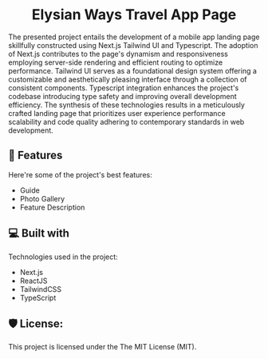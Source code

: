 <h1 align="center" id="title">Elysian Ways Travel App Page</h1>

<p id="description">The presented project entails the development of a mobile app landing page skillfully constructed using Next.js Tailwind UI and Typescript. The adoption of Next.js contributes to the page's dynamism and responsiveness employing server-side rendering and efficient routing to optimize performance. Tailwind UI serves as a foundational design system offering a customizable and aesthetically pleasing interface through a collection of consistent components. Typescript integration enhances the project's codebase introducing type safety and improving overall development efficiency. The synthesis of these technologies results in a meticulously crafted landing page that prioritizes user experience performance scalability and code quality adhering to contemporary standards in web development.</p>

  
  
<h2>🧐 Features</h2>

Here're some of the project's best features:

*   Guide
*   Photo Gallery
*   Feature Description

  
  
<h2>💻 Built with</h2>

Technologies used in the project:

*   Next.js
*   ReactJS
*   TailwindCSS
*   TypeScript

<h2>🛡️ License:</h2>

This project is licensed under the The MIT License (MIT).